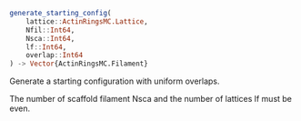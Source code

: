 ```julia
generate_starting_config(
    lattice::ActinRingsMC.Lattice,
    Nfil::Int64,
    Nsca::Int64,
    lf::Int64,
    overlap::Int64
) -> Vector{ActinRingsMC.Filament}

```

Generate a starting configuration with uniform overlaps.

The number of scaffold filament Nsca and the number of lattices lf must be even.
